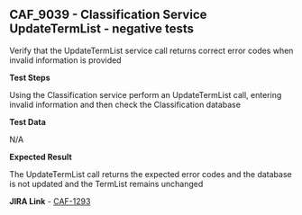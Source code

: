 ## CAF_9039 - Classification Service UpdateTermList - negative tests ##

Verify that the UpdateTermList service call returns correct error codes when invalid information is provided

**Test Steps**

Using the Classification service perform an UpdateTermList call, entering invalid information and then check the Classification database

**Test Data**

N/A

**Expected Result**

The UpdateTermList call returns the expected error codes and the database is not updated and the TermList remains unchanged

**JIRA Link** - [CAF-1293](https://jira.autonomy.com/browse/CAF-1293)


